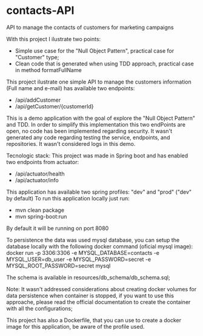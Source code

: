 # contacts-API
API to manage the contacts of customers for marketing campaigns

With this project I ilustrate two points:
- Simple use case for the "Null Object Pattern", practical case for "Customer" type;  
- Clean code that is generated when using TDD approach, practical case in method formatFullName

This project ilustrate one simple API to manage the customers information (Full name and e-mail) has available two endpoints:
- /api/addCustomer 
- /api/getCustomer/{customerId}

This is a demo application with the goal of explore the "Null Object Pattern" and TDD.
In order to simplify this implementation this two endPoints are open, no code has been implemented regarding security. It wasn't generated any code regarding testing the service, endpoints, and repositories.
It wasn't considered logs in this demo.

Tecnologic stack:
This project was made in Spring boot and has enabled two endpoints from actuator:
- /api/actuator/health 
- /api/actuator/info

This application has available two spring profiles: "dev" and "prod" ("dev" by default)
To run this application locally just run:
- mvn clean package
- mvn spring-boot:run

By default it will be running on port 8080 

To persistence the data was used mysql database, you can setup the database locally with the following docker command (oficial mysql image):
docker run -p 3306:3306 -e MYSQL_DATABASE=contacts -e MYSQL_USER=db_user -e MYSQL_PASSWORD=secret -e MYSQL_ROOT_PASSWORD=secret mysql

The schema is available in resources/db_schema/db_schema.sql;

Note: It wasn't addressed considerations about creating docker volumes for data persistence when container is stopped, if you want to use this approache, please read the official documentation to create the container with all the configurations; 

This project has also a Dockerfile, that you can use to create a docker image for this application, be aware of the profile used.




